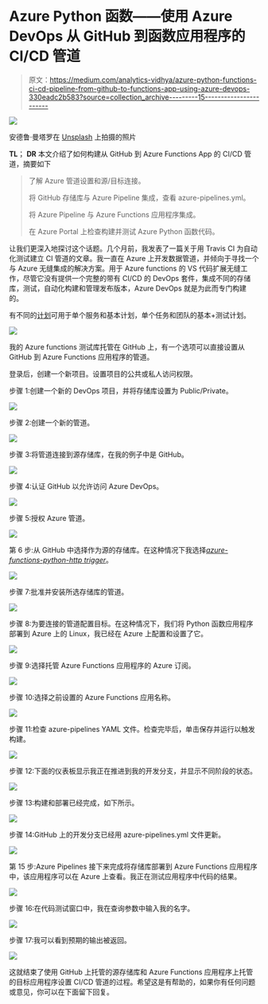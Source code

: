 # Azure Python 函数——使用 Azure DevOps 从 GitHub 到函数应用程序的 CI/CD 管道

> 原文：<https://medium.com/analytics-vidhya/azure-python-functions-ci-cd-pipeline-from-github-to-functions-app-using-azure-devops-330eadc2b583?source=collection_archive---------15----------------------->

![](img/8114a939124d13138f26d25a2e581105.png)

安德鲁·曼塔罗在 [Unsplash](https://unsplash.com?utm_source=medium&utm_medium=referral) 上拍摄的照片

**TL**； **DR** 本文介绍了如何构建从 GitHub 到 Azure Functions App 的 CI/CD 管道，摘要如下

> 了解 Azure 管道设置和源/目标连接。
> 
> 将 GitHub 存储库与 Azure Pipeline 集成，查看 azure-pipelines.yml。
> 
> 将 Azure Pipeline 与 Azure Functions 应用程序集成。
> 
> 在 Azure Portal 上检查构建并测试 Azure Python 函数代码。

让我们更深入地探讨这个话题。几个月前，我发表了一篇关于用 Travis CI 为自动化测试建立 CI 管道的文章。我一直在 Azure 上开发数据管道，并倾向于寻找一个与 Azure 无缝集成的解决方案。用于 Azure functions 的 VS 代码扩展无缝工作，尽管它没有提供一个完整的带有 CI/CD 的 DevOps 套件，集成不同的存储库，测试，自动化构建和管理发布版本，Azure DevOps 就是为此而专门构建的。

有不同的[计划](https://azure.microsoft.com/en-us/pricing/details/devops/azure-devops-services/)可用于单个服务和基本计划，单个任务和团队的基本+测试计划。

![](img/6d36c7dfeb4acabe10889b2a660ed3e3.png)

我的 Azure functions 测试库托管在 GitHub 上，有一个选项可以直接设置从 GitHub 到 Azure Functions 应用程序的管道。

登录后，创建一个新项目。设置项目的公共或私人访问权限。

步骤 1:创建一个新的 DevOps 项目，并将存储库设置为 Public/Private。

![](img/479ac35099c532bf499d2355fde35cf9.png)

步骤 2:创建一个新的管道。

![](img/798a96132bf8075e76d6b5e29bdfc164.png)

步骤 3:将管道连接到源存储库，在我的例子中是 GitHub。

![](img/f43e9fef5292ea760a7495794e9c1013.png)

步骤 4:认证 GitHub 以允许访问 Azure DevOps。

![](img/0e24f14aa93bf82b8d0ad125e0a9aab8.png)

步骤 5:授权 Azure 管道。

![](img/59a8ef01066a693dfba2c73d8828accc.png)

第 6 步:从 GitHub 中选择作为源的存储库。在这种情况下我选择[*azure-functions-python-http trigger*](https://github.com/prkapur/azure-functions-python-httptrigger)。

![](img/714a1c1f740a35e968909cc5fd49326f.png)

步骤 7:批准并安装所选存储库的管道。

![](img/271c8db0ac31c1cbb392e59888f528fe.png)

步骤 8:为要连接的管道配置目标。在这种情况下，我们将 Python 函数应用程序部署到 Azure 上的 Linux，我已经在 Azure 上配置和设置了它。

![](img/c9d061938c6066b6b578b28ba3371a9a.png)

步骤 9:选择托管 Azure Functions 应用程序的 Azure 订阅。

![](img/9a9c06a336e92238ea978a12f4551002.png)

步骤 10:选择之前设置的 Azure Functions 应用名称。

![](img/de51501c859495315497eb4f95ef58ca.png)

步骤 11:检查 azure-pipelines YAML 文件。检查完毕后，单击保存并运行以触发构建。

![](img/ef1b8b4585a853f820692875080ec852.png)

步骤 12:下面的仪表板显示我正在推进到我的开发分支，并显示不同阶段的状态。

![](img/4a48661e525735bec2b0bdff22e6011a.png)

步骤 13:构建和部署已经完成，如下所示。

![](img/4262b6006f99ae6d2fca4375378e6000.png)

步骤 14:GitHub 上的开发分支已经用 azure-pipelines.yml 文件更新。

![](img/1065ab6a7cb223ad91354289a6ae0c12.png)

第 15 步:Azure Pipelines 接下来完成将存储库部署到 Azure Functions 应用程序中，该应用程序可以在 Azure 上查看。我正在测试应用程序中代码的结果。

![](img/abac9aedb1e6406b010c4b44c2b7f318.png)

步骤 16:在代码测试窗口中，我在查询参数中输入我的名字。

![](img/b9b8e41d52006e2da88569a94f55c47f.png)

步骤 17:我可以看到预期的输出被返回。

![](img/e2f5f5b296fa1aa86c2103e3a2620550.png)

这就结束了使用 GitHub 上托管的源存储库和 Azure Functions 应用程序上托管的目标应用程序设置 CI/CD 管道的过程。希望这是有帮助的，如果你有任何问题或意见，你可以在下面留下回复。